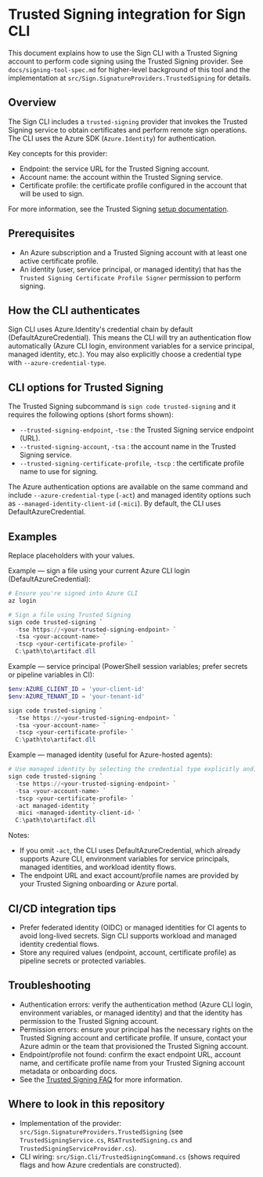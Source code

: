 # Trusted Signing integration for Sign CLI

This document explains how to use the Sign CLI with a Trusted Signing account to perform code signing using the Trusted Signing provider. See `docs/signing-tool-spec.md` for higher-level background of this tool and the implementation at `src/Sign.SignatureProviders.TrustedSigning` for details.

## Overview

The Sign CLI includes a `trusted-signing` provider that invokes the Trusted Signing service to obtain certificates and perform remote sign operations. The CLI uses the Azure SDK (`Azure.Identity`) for authentication.

Key concepts for this provider:
- Endpoint: the service URL for the Trusted Signing account.
- Account name: the account within the Trusted Signing service.
- Certificate profile: the certificate profile configured in the account that will be used to sign.

For more information, see the Trusted Signing [setup documentation](https://learn.microsoft.com/en-us/azure/trusted-signing/quickstart).

## Prerequisites

- An Azure subscription and a Trusted Signing account with at least one active certificate profile.
- An identity (user, service principal, or managed identity) that has the `Trusted Signing Certificate Profile Signer` permission to perform signing.

## How the CLI authenticates

Sign CLI uses Azure.Identity's credential chain by default (DefaultAzureCredential). This means the CLI will try an authentication flow automatically (Azure CLI login, environment variables for a service principal, managed identity, etc.). You may also explicitly choose a credential type with `--azure-credential-type`.

## CLI options for Trusted Signing

The Trusted Signing subcommand is `sign code trusted-signing` and it requires the following options (short forms shown):

- `--trusted-signing-endpoint`, `-tse` : the Trusted Signing service endpoint (URL).
- `--trusted-signing-account`, `-tsa` : the account name in the Trusted Signing service.
- `--trusted-signing-certificate-profile`, `-tscp` : the certificate profile name to use for signing.

The Azure authentication options are available on the same command and include `--azure-credential-type` (`-act`) and managed identity options such as `--managed-identity-client-id` (`-mici`). By default, the CLI uses DefaultAzureCredential.

## Examples

Replace placeholders with your values.

Example — sign a file using your current Azure CLI login (DefaultAzureCredential):

```powershell
# Ensure you're signed into Azure CLI
az login

# Sign a file using Trusted Signing
sign code trusted-signing `
  -tse https://<your-trusted-signing-endpoint> `
  -tsa <your-account-name> `
  -tscp <your-certificate-profile> `
  C:\path\to\artifact.dll
```

Example — service principal (PowerShell session variables; prefer secrets or pipeline variables in CI):

```powershell
$env:AZURE_CLIENT_ID = 'your-client-id'
$env:AZURE_TENANT_ID = 'your-tenant-id'

sign code trusted-signing `
  -tse https://<your-trusted-signing-endpoint> `
  -tsa <your-account-name> `
  -tscp <your-certificate-profile> `
  C:\path\to\artifact.dll
```

Example — managed identity (useful for Azure-hosted agents):

```powershell
# Use managed identity by selecting the credential type explicitly and, if needed, the client id
sign code trusted-signing `
  -tse https://<your-trusted-signing-endpoint> `
  -tsa <your-account-name> `
  -tscp <your-certificate-profile> `
  -act managed-identity `
  -mici <managed-identity-client-id> `
  C:\path\to\artifact.dll
```

Notes:
- If you omit `-act`, the CLI uses DefaultAzureCredential, which already supports Azure CLI, environment variables for service principals, managed identities, and workload identity flows.
- The endpoint URL and exact account/profile names are provided by your Trusted Signing onboarding or Azure portal.

## CI/CD integration tips

- Prefer federated identity (OIDC) or managed identities for CI agents to avoid long-lived secrets. Sign CLI supports workload and managed identity credential flows.
- Store any required values (endpoint, account, certificate profile) as pipeline secrets or protected variables.

## Troubleshooting

- Authentication errors: verify the authentication method (Azure CLI login, environment variables, or managed identity) and that the identity has permission to the Trusted Signing account.
- Permission errors: ensure your principal has the necessary rights on the Trusted Signing account and certificate profile. If unsure, contact your Azure admin or the team that provisioned the Trusted Signing account.
- Endpoint/profile not found: confirm the exact endpoint URL, account name, and certificate profile name from your Trusted Signing account metadata or onboarding docs.
- See the [Trusted Signing FAQ](https://learn.microsoft.com/en-us/azure/trusted-signing/faq) for more information.

## Where to look in this repository

- Implementation of the provider: `src/Sign.SignatureProviders.TrustedSigning` (see `TrustedSigningService.cs`, `RSATrustedSigning.cs` and `TrustedSigningServiceProvider.cs`).
- CLI wiring: `src/Sign.Cli/TrustedSigningCommand.cs` (shows required flags and how Azure credentials are constructed).
